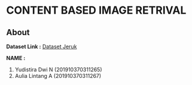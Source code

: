 # CONTENT BASED IMAGE RETRIVAL

## About 
**Dataset Link :**
  [Dataset Jeruk](https://www.kaggle.com/datasets/dedenpermana/dataset-jeruk)
  
**NAME :**
  1. Yudistira Dwi N (201910370311265)
  2. Aulia Lintang A (201910370311267)
  
